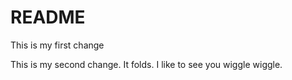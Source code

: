 # README

This is my first change


This is my second change. It folds. I like to see you wiggle wiggle.

